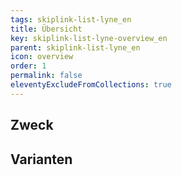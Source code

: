 ```yaml
---
tags: skiplink-list-lyne_en
title: Übersicht
key: skiplink-list-lyne-overview_en
parent: skiplink-list-lyne_en
icon: overview
order: 1
permalink: false
eleventyExcludeFromCollections: true
---
```


## Zweck

## Varianten

